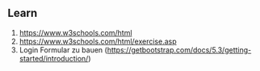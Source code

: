 
Learn
------

1. https://www.w3schools.com/html
2. https://www.w3schools.com/html/exercise.asp
3. Login Formular zu bauen (https://getbootstrap.com/docs/5.3/getting-started/introduction/)
